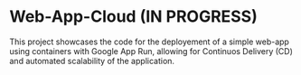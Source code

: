 # Web-App-Cloud (IN PROGRESS)
This project showcases the code for the deployement of a simple web-app using containers with Google App Run, allowing for Continuos Delivery (CD) and automated scalability of the application. 
